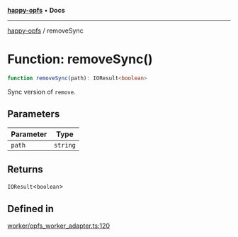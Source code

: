[**happy-opfs**](../README.md) • **Docs**

***

[happy-opfs](../README.md) / removeSync

# Function: removeSync()

```ts
function removeSync(path): IOResult<boolean>
```

Sync version of `remove`.

## Parameters

| Parameter | Type |
| ------ | ------ |
| `path` | `string` |

## Returns

`IOResult`\<`boolean`\>

## Defined in

[worker/opfs\_worker\_adapter.ts:120](https://github.com/JiangJie/happy-opfs/blob/584e221ed8f9c25f1e723b7898a60bc25fe8652b/src/worker/opfs_worker_adapter.ts#L120)
